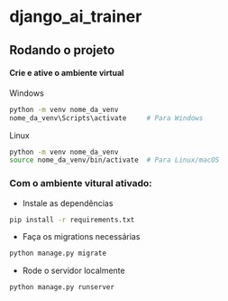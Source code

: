 # django_ai_trainer

## **Rodando o projeto**

#### Crie e ative o ambiente virtual

Windows
```bash
python -m venv nome_da_venv
nome_da_venv\Scripts\activate     # Para Windows
```

Linux
```bash
python -m venv nome_da_venv
source nome_da_venv/bin/activate  # Para Linux/macOS
```

### **Com o ambiente vitural ativado**:
- Instale as dependências
```bash
pip install -r requirements.txt
```
- Faça os migrations necessárias
```bash
python manage.py migrate
```
- Rode o servidor localmente
```bash
python manage.py runserver
```

